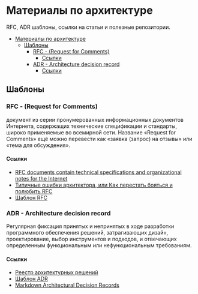 # Материалы по архитектуре

RFC, ADR шаблоны, ссылки на статьи и полезные репозитории.


- [Материалы по архитектуре](#материалы-по-архитектуре)
  - [Шаблоны](#шаблоны)
    - [RFC - (Request for Comments)](#rfc---request-for-comments)
      - [Ссылки](#ссылки)
    - [ADR - Architecture decision record](#adr---architecture-decision-record)
      - [Ссылки](#ссылки-1)


## Шаблоны

### RFC - (Request for Comments) 
 документ из серии пронумерованных информационных документов Интернета, содержащих технические спецификации и стандарты, широко применяемые во всемирной сети. Название «Request for Comments» ещё можно перевести как «заявка (запрос) на отзывы» или «тема для обсуждения».

#### Ссылки

- [RFC documents contain technical specifications and organizational notes for the Internet](https://www.ietf.org/standards/rfcs/)
- [Типичные ошибки архитектора, или Как перестать бояться и полюбить RFC](https://habr.com/ru/company/dododev/blog/578052/)
- [Шаблон RFC](RFC/RFC-Template.md)

### ADR - Architecture decision record

Регулярная фиксация принятых и непринятых в ходе разработки программного обеспечения решений, затрагивающих дизайн, проектирование, выбор инструментов и подходов, и отвечающих определенным функциональным или нефункциональным требованиям.


#### Ссылки


- [Реестр архитектурных решений](https://pragmatic-km.guide/practices/knowledge-registration/registration/architecture.html)
- [Шаблон ADR](adr/template.md)
- [Markdown Architectural Decision Records](https://adr.github.io/madr/)